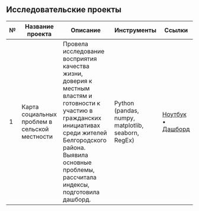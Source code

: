 ## Исследовательские проекты

| № | Название проекта | Описание | Инструменты | Ссылки |
|--|-------------------|----------|-------------|--------|
| 1 | Карта социальных проблем в сельской местности | Провела исследование восприятия качества жизни, доверия к местным властям и готовности к участию в гражданских инициативах среди жителей Белгородского района. Выявила основные проблемы, рассчитала индексы, подготовила дашборд. | Python (pandas, numpy, matplotlib, seaborn, RegEx) | [Ноутбук](https://github.com/ulianaianova/Projects_new/blob/main/social_review/%D0%94%D1%80%D0%B0%D0%B8%CC%86%D0%B2%D0%B5%D1%80_%D1%80%D0%BE%D1%81%D1%82%D0%B0.ipynb) • [Дашборд](https://datalens.yandex/9b554xre0quyv) |
